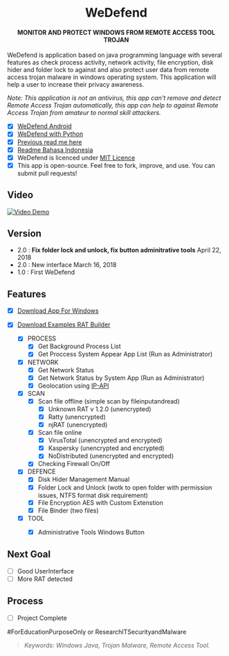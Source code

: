 <h1 align="center">WeDefend</h1> 
<h4 align="center">MONITOR AND PROTECT WINDOWS FROM REMOTE ACCESS TOOL TROJAN</h4>

WeDefend is application based on java programming language with several features as check process activity, network activity, file encryption, disk hider and folder lock to against and also protect user data from remote access trojan malware in windows operating system. This application will help a user to increase their privacy awareness.

*Note: This application is not an antivirus, this app can't remove and detect Remote Access Trojan automatically, this app can help to against Remote Access Trojan from amateur to normal skill attackers.*

- [x] [WeDefend Android](https://github.com/wishihab/WeDefend-Android)
- [x] [WeDefend with Python](https://github.com/wishihab/WeDefendPyth)
- [x] [Previous read me here](https://github.com/wishihab/WeDefend/tree/master/v1.0/widefend)
- [x] [Readme Bahasa Indonesia](https://github.com/wishihab/WeDefend/blob/master/README_INDONESIA.md)
- [x] WeDefend is licenced under [MIT Licence](https://github.com/wishihab/WeDefend/blob/master/LICENSE)
- [x] This app is open-source. Feel free to fork, improve, and use. You can submit pull requests!

## Video
[![Video Demo](https://github.com/wishihab/WeDefend/blob/master/YoutubeVideo.PNG)](https://www.youtube.com/embed/QCPqa-WPHec) 

## Version
- 2.0 : **Fix folder lock and unlock, fix button adminitrative tools** April 22, 2018
- 2.0 : New interface March 16, 2018
- 1.0 : First WeDefend

## Features
- [x] [Download App For Windows](https://github.com/wishihab/WeDefend/releases)
- [x] [Download Examples RAT Builder](https://github.com/wishihab/WeDefend/releases/tag/v.1.2)

	- [x] PROCESS
		- [x] Get Background Process List
		- [x] Get Proccess System Appear App List (Run as Administrator)
		
	- [x] NETWORK
		- [x] Get Network Status
		- [x] Get Network Status by System App (Run as Administrator)
		- [x] Geolocation using [IP-API](http://ip-api.com)
		
	- [x] SCAN
		- [x] Scan file offline (simple scan by fileinputandread)
			- [x] Unknown RAT v 1.2.0 (unencrypted)
			- [x] Ratty (unencrypted)
			- [x] njRAT (unencrypted)
		- [x] Scan file online
			- [x] VirusTotal (unencrypted and encrypted)
			- [x] Kaspersky (unencrypted and encrypted)
			- [x] NoDistributed (unencrypted and encrypted)
		- [x] Checking Firewall On/Off
		
	- [x] DEFENCE
		- [x] Disk Hider Management Manual
		- [x] Folder Lock and Unlock (wotk to open folder with permission issues, NTFS format disk requirement)
		- [x] File Encryption AES with Custom Extenstion
		- [x] File Binder (two files)
	
	- [x] TOOL
		- [x] Administrative Tools Windows Button


## Next Goal
- [ ] Good UserInterface
- [ ] More RAT detected

## Process
- [ ] Project Complete


#ForEducationPurposeOnly or ResearchITSecurityandMalware

> *Keywords: Windows Java, Trojan Malware, Remote Access Tool.*

